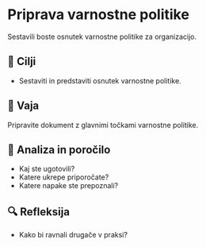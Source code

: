 # Priprava varnostne politike

Sestavili boste osnutek varnostne politike za organizacijo.

## 🎯 Cilji
- Sestaviti in predstaviti osnutek varnostne politike.

## 🧪 Vaja
Pripravite dokument z glavnimi točkami varnostne politike.

## 📝 Analiza in poročilo
- Kaj ste ugotovili?
- Katere ukrepe priporočate?
- Katere napake ste prepoznali?

## 🔍 Refleksija
- Kako bi ravnali drugače v praksi?
